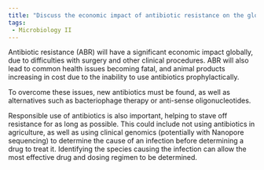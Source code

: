 ```yaml
---
title: "Discuss the economic impact of antibiotic resistance on the global economy by 2050, considering the projected 10 million deaths annually. How can this issue be addressed? "
tags:
 - Microbiology II
---
```

Antibiotic resistance (ABR) will have a significant economic impact globally, due to difficulties with surgery and other clinical procedures. ABR will also lead to common health issues becoming fatal, and animal products increasing in cost due to the inability to use antibiotics prophylactically.  

To overcome these issues, new antibiotics must be found, as well as alternatives such as bacteriophage therapy or anti-sense oligonucleotides.  

Responsible use of antibiotics is also important, helping to stave off resistance for as long as possible. This could include not using antibiotics in agriculture, as well as using clinical genomics (potentially with Nanopore sequencing) to determine the cause of an infection before determining a drug to treat it. Identifying the species causing the infection can allow the most effective drug and dosing regimen to be determined.  
